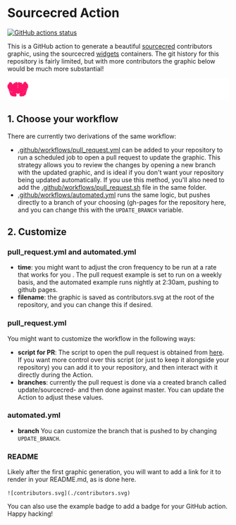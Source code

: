 # Sourcecred Action

[![GitHub actions status](https://github.com/sourcecred/sourcecred-action/workflows/generate-with-pull-request/badge.svg?branch=master)](https://github.com/sourcecred/sourcecred-action/actions?query=branch%3Amaster+workflow%3Agenerate-with-pull-request)

This is a GitHub action to generate a beautiful [sourcecred](https://www.github.com/sourcecred/sourcecred)
contributors graphic, using the sourcecred [widgets](https://www.github.com/sourcecred/widgets) containers. The git history for this repository is fairly limited, but with more contributors the graphic below would be much more substantial!

![contributors.svg](./contributors.svg)

## 1. Choose your workflow

There are currently two derivations of the same workflow:

 - [.github/workflows/pull_request.yml](.github/workflows/pull_request.yml) can be added to your repository to run a scheduled job to open a pull request to update the graphic. This strategy allows you to review the changes by opening a new branch with the updated graphic, and is ideal if you don't want your repository being updated automatically. If you use this method, you'll also need to add the [.github/workflows/pull_request.sh](.github/workflows/pull_request.sh) file in the same folder.
 - [.github/workflows/automated.yml](.github/workflows/automated.yml) runs the same logic, but pushes directly to a branch of your choosing (gh-pages for the repository here, and you can change this with the `UPDATE_BRANCH` variable.

## 2. Customize

### pull_request.yml and automated.yml

 - **time**: you might want to adjust the cron frequency to be run at a rate that works for you . The pull request example is set to run on a weekly basis, and the automated example runs nightly at 2:30am, pushing to github pages.
 - **filename**: the graphic is saved as contributors.svg at the root of the repository, and you can change this if desired.

### pull_request.yml

You might want to customize the workflow in the following ways:

 - **script for PR**: The script to open the pull request is obtained from [here](https://gist.githubusercontent.com/vsoch/074f4895e52f7fa0574a3a7a51d5c9d8/raw/ddfedf86abd2b78332b955325d5d93f37d1353b4/pull_request.sh). If you want more control over this script (or just to keep it alongside your repository) you can add it to your repository, and then interact with it directly during the Action.
 - **branches**: currently the pull request is done via a created branch called update/sourcecred-<date> and then done against master. You can update the Action to adjust these values.

### automated.yml

 - **branch** You can customize the branch that is pushed to by changing `UPDATE_BRANCH`.


### README

Likely after the first graphic generation, you will want to add a link for it
to render in your README.md, as is done here.

```
![contributors.svg](./contributors.svg)
```

You can also use the example badge to add a badge for your GitHub action.
Happy hacking!
